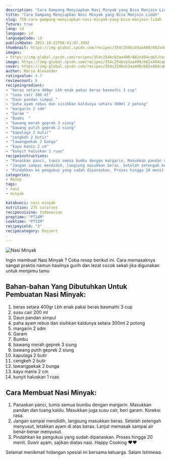 ```yaml
---
description: "Cara Gampang Menyiapkan Nasi Minyak yang Bisa Manjain Lidah"
title: "Cara Gampang Menyiapkan Nasi Minyak yang Bisa Manjain Lidah"
slug: 758-cara-gampang-menyiapkan-nasi-minyak-yang-bisa-manjain-lidah
future: true
lang: id
language: id
languageCode: id
publishDate: 2021-10-22T06:41:07.349Z 
thumbnail: https://img-global.cpcdn.com/recipes/354c254bcb3aa400/682x484cq65/nasi-minyak-foto-resep-utama.png
images:
- https://img-global.cpcdn.com/recipes/354c254bcb3aa400/682x484cq65/nasi-minyak-foto-resep-utama.png
image: https://img-global.cpcdn.com/recipes/354c254bcb3aa400/682x484cq65/nasi-minyak-foto-resep-utama.png
cover: https://img-global.cpcdn.com/recipes/354c254bcb3aa400/682x484cq65/nasi-minyak-foto-resep-utama.png
author: Marie Alexander
ratingvalue: 4.7
reviewcount: 8
recipeingredient:
- "beras setara 400gr Lbh enak pakai beras basmathi 3 cup"
- "susu cair 200 ml"
- "Daun pandan simpul "
- "paha ayam rebus dan sisihkan kaldunya setara 300ml 2 potong"
- "margarin 2 sdm"
- "Garam "
- "Bumbu  "
- "bawang merah geprek 3 siung"
- "bawang putih geprek 2 siung"
- "kapulaga 2 butir"
- "cengkeh 2 butir"
- "lawangpekak 2 bunga"
- "kayu manis 2 cm"
- "kunyit haluskan 1 ruas"
recipeinstructions:
- "Panaskan panci, tumis semua bumbu dengan margarin. Masukkan pandan dan tuang kaldu. Masukkan juga susu cair, beri garam. Koreksi rasa."
- "Jangan sampai mendidih, langsung masukkan beras. Setelah setengah menyusut, letakkan ayam di atas beras. Lanjut memasak sampai air benar-benar menyusut."
- "Pindahkan ke pengukus yang sudah dipanaskan. Proses hingga 20 menit. Suwir ayam, sajikan diatas nasi. Happy Cooking ❤❤"
categories:
- Resep
tags:
- nasi
- minyak

katakunci: nasi minyak 
nutrition: 275 calories
recipecuisine: Indonesian
preptime: "PT14M"
cooktime: "PT52M"
recipeyield: "3"
recipecategory: Dessert
. 
---
```



![Nasi Minyak](https://img-global.cpcdn.com/recipes/354c254bcb3aa400/682x484cq65/nasi-minyak-foto-resep-utama.png)

Ingin membuat Nasi Minyak ? Coba resep berikut ini. Cara memasaknya sangat praktis namun hasilnya gurih dan lezat cocok sekali jika digunakan untuk menjamu tamu

<!--inarticleads1-->

## Bahan-bahan Yang Dibutuhkan Untuk Pembuatan Nasi Minyak:

1. beras setara 400gr Lbh enak pakai beras basmathi 3 cup
1. susu cair 200 ml
1. Daun pandan simpul 
1. paha ayam rebus dan sisihkan kaldunya setara 300ml 2 potong
1. margarin 2 sdm
1. Garam 
1. Bumbu  
1. bawang merah geprek 3 siung
1. bawang putih geprek 2 siung
1. kapulaga 2 butir
1. cengkeh 2 butir
1. lawangpekak 2 bunga
1. kayu manis 2 cm
1. kunyit haluskan 1 ruas



<!--inarticleads2-->

## Cara Membuat Nasi Minyak:

1. Panaskan panci, tumis semua bumbu dengan margarin. Masukkan pandan dan tuang kaldu. Masukkan juga susu cair, beri garam. Koreksi rasa.
1. Jangan sampai mendidih, langsung masukkan beras. Setelah setengah menyusut, letakkan ayam di atas beras. Lanjut memasak sampai air benar-benar menyusut.
1. Pindahkan ke pengukus yang sudah dipanaskan. Proses hingga 20 menit. Suwir ayam, sajikan diatas nasi. Happy Cooking ❤❤




Selamat menikmati hidangan spesial ini bersama keluarga. Salam Istimewa.
